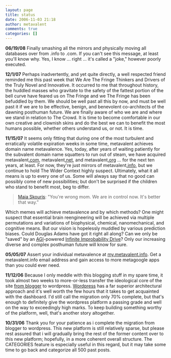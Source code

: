 ```yaml
---
layout: page
title: status
date: 2006-11-03 21:18
author: metavalent
comments: true
categories: []
---
```

<strong>06/19/08</strong>
Finally smashing all the mirrors and physically moving all databases over from .info to .com. If you can't see this message, at least you'll know why. Yes, I know ... right ... it's called a "joke," however poorly executed.

<strong>12/1/07</strong>
Perhaps inadvertently, and yet quite directly, a well respected friend reminded me this past week that We Are The Fringe Thinkers and Drivers of the Truly Novel and Innovative. It occurred to me that throughout history, the huddled masses who gravitate to the safety of the fattest portion of the bell curve have feared us on The Fringe and we The Fringe has been befuddled by them. We should be well past all this by now, and must be well past it if we are to be effective, benign, and benevolent co-architects of the dawning posthuman future. We are finally aware of who we are and where we stand in relation to The Crowd. It is time to become comfortable in our own creative and clownish skins and do the best we can to benefit the most humans possible, whether others understand us, or not. It is time.

<a name="dotcominance"></a><strong>11/15/07</strong>
It seems only fitting that during one of the most turbulent and erratically volatile expiration weeks in some time, metavalent achieves domain name metavalence. Yes, today, after years of waiting patiently for the subvalent domain name squatters to run out of steam, we have acquired metavalent<a href="http://metavalent.com/">.com</a>, metavalent<a href="http://metavalent.net/">.net</a>, and metavalent<a href="http://metavalent.org/">.org</a> ... for the next ten years, at least. For now, they're just mirrors of metavalent<a href="http://metavalent.net/">.info</a>, but we continue to hold The Wider Context highly suspect. Ultimately, what it all means is up to every one of us. Some will always say that no good can possibly come of new possibilities; but don't be surprised if the children who stand to benefit most, beg to differ.<blockquote><a href="http://www.imdb.com/title/tt1085596/quotes">Maia Skouris</a>: "You're wrong mom. We are in control now. It's better that way."</blockquote>Which memes will achieve metavalence and by which methods? One might suspect that essential brain reengineering will be achieved via multiple permutations and variations of biophysical, chemical, nanomechanical, and cognitive means. But our vision is hopelessly muddled by various prediction biases. Could Douglas Adams have got it right all along? Can we only be "saved" by an <a href="http://wikidashboard.parc.com/wiki/Artificial_general_intelligence">AGI</a>-powered <a href="http://wikidashboard.parc.com/wiki/Infinite_Improbability_Drive">Infinite Improbability Drive</a>? Only our increasing diverse and complex posthuman future will know for sure.

<strong>05/05/07</strong>
Assert your individual metavalence at <a href="http://my.metavalent.info/">my.metavalent.info</a>. Get a metavalent.info email address and gain access to more metagoogle apps than you could ever need.

<strong>11/12/06</strong>
Because I only meddle with this blogging stuff in my spare time, it took almost two weeks to more-or-less transfer the ideological core of the site <a href="http://meta-valent.blogspot.com/2006/10/bye-bye-blogger.html" target="_blank">from blogger</a> to wordpress. <a href="http://wordpress.com/" target="_blank">Wordpress</a> has a far superior architectural approach and it's well worth the few hours that it takes to get acquainted with the dashboard. I'd still call the migration only 70% complete, but that's enough to definitely give the wordpress platform a passing grade and well on the way to exceedingly high marks. To keep building something worthy of the platform, well, that's another story altogether.

<strong>10/31/06</strong>
Thank you for your patience as i complete the migration from blogger to wordpress. This new platform is still relatively sparse, but please rest assured that i will gradually bring the rest of the former content over to this new platform; hopefully, in a more coherent overall structure. The CATEGORIES feature is especially useful in this regard, but it may take some time to go back and categorize all 500 past posts.
